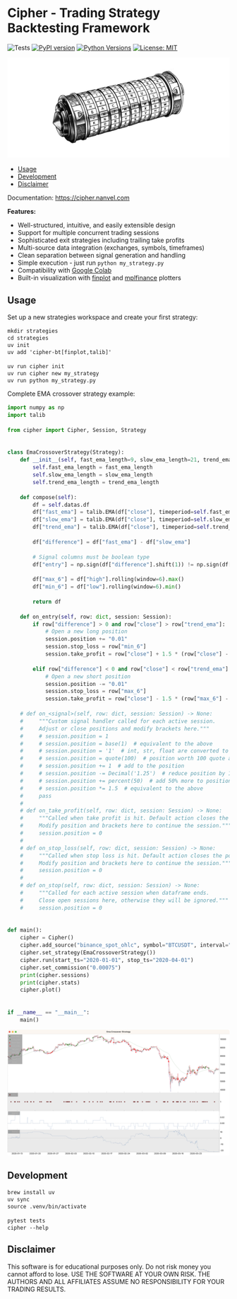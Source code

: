 # Cipher - Trading Strategy Backtesting Framework

![Tests](https://github.com/nanvel/cipher-bt/actions/workflows/tests.yaml/badge.svg)
[![PyPI version](https://badge.fury.io/py/cipher-bt.svg)](https://badge.fury.io/py/cipher-bt)
[![Python Versions](https://img.shields.io/pypi/pyversions/cipher-bt.svg)](https://pypi.python.org/pypi/cipher-bt/)
[![License: MIT](https://img.shields.io/badge/License-MIT-yellow.svg)](https://opensource.org/licenses/MIT)

![cipher](https://github.com/nanvel/cipher-bt/raw/master/docs/cipher.jpeg)

- [Usage](#usage)  
- [Development](#development)
- [Disclaimer](#disclaimer)

Documentation: https://cipher.nanvel.com

**Features:**

- Well-structured, intuitive, and easily extensible design
- Support for multiple concurrent trading sessions
- Sophisticated exit strategies including trailing take profits
- Multi-source data integration (exchanges, symbols, timeframes)
- Clean separation between signal generation and handling
- Simple execution - just run `python my_strategy.py`
- Compatibility with [Google Colab](https://colab.research.google.com/)
- Built-in visualization with [finplot](https://github.com/highfestiva/finplot) and [mplfinance](https://github.com/matplotlib/mplfinance) plotters

## Usage

Set up a new strategies workspace and create your first strategy:
```shell
mkdir strategies
cd strategies
uv init
uv add 'cipher-bt[finplot,talib]'

uv run cipher init
uv run cipher new my_strategy
uv run python my_strategy.py
```

Complete EMA crossover strategy example:
```python
import numpy as np
import talib

from cipher import Cipher, Session, Strategy


class EmaCrossoverStrategy(Strategy):
    def __init__(self, fast_ema_length=9, slow_ema_length=21, trend_ema_length=200):
        self.fast_ema_length = fast_ema_length
        self.slow_ema_length = slow_ema_length
        self.trend_ema_length = trend_ema_length

    def compose(self):
        df = self.datas.df
        df["fast_ema"] = talib.EMA(df["close"], timeperiod=self.fast_ema_length)
        df["slow_ema"] = talib.EMA(df["close"], timeperiod=self.slow_ema_length)
        df["trend_ema"] = talib.EMA(df["close"], timeperiod=self.trend_ema_length)

        df["difference"] = df["fast_ema"] - df["slow_ema"]

        # Signal columns must be boolean type
        df["entry"] = np.sign(df["difference"].shift(1)) != np.sign(df["difference"])

        df["max_6"] = df["high"].rolling(window=6).max()
        df["min_6"] = df["low"].rolling(window=6).min()

        return df

    def on_entry(self, row: dict, session: Session):
        if row["difference"] > 0 and row["close"] > row["trend_ema"]:
            # Open a new long position
            session.position += "0.01"
            session.stop_loss = row["min_6"]
            session.take_profit = row["close"] + 1.5 * (row["close"] - row["min_6"])

        elif row["difference"] < 0 and row["close"] < row["trend_ema"]:
            # Open a new short position
            session.position -= "0.01"
            session.stop_loss = row["max_6"]
            session.take_profit = row["close"] - 1.5 * (row["max_6"] - row["close"])

    # def on_<signal>(self, row: dict, session: Session) -> None:
    #     """Custom signal handler called for each active session.
    #     Adjust or close positions and modify brackets here."""
    #     # session.position = 1
    #     # session.position = base(1)  # equivalent to the above
    #     # session.position = '1'  # int, str, float are converted to Decimal
    #     # session.position = quote(100)  # position worth 100 quote asset
    #     # session.position += 1  # add to the position
    #     # session.position -= Decimal('1.25')  # reduce position by 1.25
    #     # session.position += percent(50)  # add 50% more to position
    #     # session.position *= 1.5  # equivalent to the above
    #     pass
    #
    # def on_take_profit(self, row: dict, session: Session) -> None:
    #     """Called when take profit is hit. Default action closes the position.
    #     Modify position and brackets here to continue the session."""
    #     session.position = 0
    #
    # def on_stop_loss(self, row: dict, session: Session) -> None:
    #     """Called when stop loss is hit. Default action closes the position.
    #     Modify position and brackets here to continue the session."""
    #     session.position = 0
    #
    # def on_stop(self, row: dict, session: Session) -> None:
    #     """Called for each active session when dataframe ends.
    #     Close open sessions here, otherwise they will be ignored."""
    #     session.position = 0


def main():
    cipher = Cipher()
    cipher.add_source("binance_spot_ohlc", symbol="BTCUSDT", interval="1h")
    cipher.set_strategy(EmaCrossoverStrategy())
    cipher.run(start_ts="2020-01-01", stop_ts="2020-04-01")
    cipher.set_commission("0.00075")
    print(cipher.sessions)
    print(cipher.stats)
    cipher.plot()


if __name__ == "__main__":
    main()
```

![ema_crossover_plot](https://github.com/nanvel/cipher-bt/raw/master/docs/plotter.png)

## Development

```shell
brew install uv
uv sync
source .venv/bin/activate

pytest tests
cipher --help
```

## Disclaimer

This software is for educational purposes only. Do not risk money you cannot afford to lose.
USE THE SOFTWARE AT YOUR OWN RISK. THE AUTHORS AND ALL AFFILIATES ASSUME NO RESPONSIBILITY FOR YOUR TRADING RESULTS.
